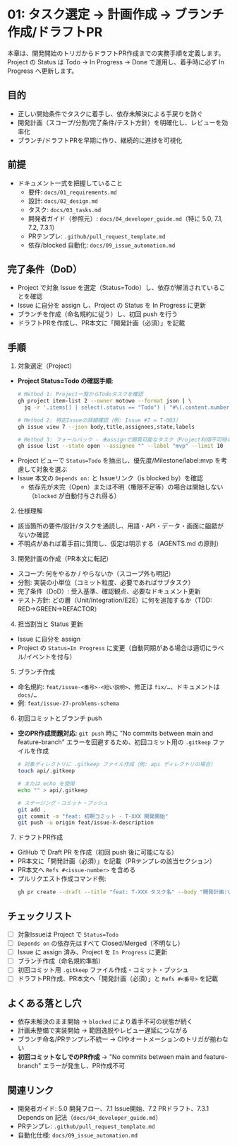 # 01: タスク選定 → 計画作成 → ブランチ作成/ドラフトPR

本章は、開発開始のトリガからドラフトPR作成までの実務手順を定義します。Project の Status は Todo → In Progress → Done で運用し、着手時に必ず In Progress へ更新します。

## 目的
- 正しい開始条件でタスクに着手し、依存未解決による手戻りを防ぐ
- 開発計画（スコープ/分割/完了条件/テスト方針）を明確化し、レビューを効率化
- ブランチ/ドラフトPRを早期に作り、継続的に進捗を可視化

## 前提
- ドキュメント一式を把握していること
  - 要件: `docs/01_requirements.md`
  - 設計: `docs/02_design.md`
  - タスク: `docs/03_tasks.md`
  - 開発者ガイド（参照元）: `docs/04_developer_guide.md`（特に 5.0, 7.1, 7.2, 7.3.1）
  - PRテンプレ: `.github/pull_request_template.md`
  - 依存/blocked 自動化: `docs/09_issue_automation.md`

## 完了条件（DoD）
- Project で対象 Issue を選定（Status=Todo）し、依存が解消されていることを確認
- Issue に自分を assign し、Project の Status を In Progress に更新
- ブランチを作成（命名規約に従う）し、初回 push を行う
- ドラフトPRを作成し、PR本文に「開発計画（必須）」を記載

## 手順
1) 対象選定（Project）
- **Project Status=Todo の確認手順**:
  ```bash
  # Method 1: Project一覧からTodoタスクを確認
  gh project item-list 2 --owner motowo --format json | \
    jq -r '.items[] | select(.status == "Todo") | "#\(.content.number)\t\(.content.title)"'
  
  # Method 2: 特定Issueの詳細確認（例: Issue #7 = T-003）
  gh issue view 7 --json body,title,assignees,state,labels
  
  # Method 3: フォールバック - 未assignで開発可能なタスク（Project利用不可時のみ）
  gh issue list --state open --assignee "" --label "mvp" --limit 10
  ```
- Project ビューで `Status=Todo` を抽出し、優先度/Milestone/label:mvp を考慮して対象を選ぶ
- Issue 本文の `Depends on:` と Issueリンク（is blocked by）を確認
  - 依存先が未完（Open）または不明（権限不足等）の場合は開始しない（`blocked` が自動付与され得る）

2) 仕様理解
- 該当箇所の要件/設計/タスクを通読し、用語・API・データ・画面に齟齬がないか確認
- 不明点があれば着手前に質問し、仮定は明示する（AGENTS.md の原則）

3) 開発計画の作成（PR本文に転記）
- スコープ: 何をやるか / やらないか（スコープ外も明記）
- 分割: 実装の小単位（コミット粒度、必要であればサブタスク）
- 完了条件（DoD）: 受入基準、確認観点、必要なドキュメント更新
- テスト方針: どの層（Unit/Integration/E2E）に何を追加するか（TDD: RED→GREEN→REFACTOR）

4) 担当割当と Status 更新
- Issue に自分を assign
- Project の `Status=In Progress` に変更（自動同期がある場合は適切にラベル/イベントを付与）

5) ブランチ作成
- 命名規約: `feat/issue-<番号>-<短い説明>`、修正は `fix/…`、ドキュメントは `docs/…`
- 例: `feat/issue-27-problems-schema`

6) 初回コミットとブランチ push
- **空のPR作成問題対応**: `git push` 時に "No commits between main and feature-branch" エラーを回避するため、初回コミット用の `.gitkeep` ファイルを作成
  ```bash
  # 対象ディレクトリに .gitkeep ファイル作成（例: api ディレクトリの場合）
  touch api/.gitkeep
  
  # または echo を使用
  echo "" > api/.gitkeep
  
  # ステージング・コミット・プッシュ
  git add .
  git commit -m "feat: 初期コミット - T-XXX 開発開始"
  git push -u origin feat/issue-X-description
  ```

7) ドラフトPR作成
- GitHub で Draft PR を作成（初回 push 後に可能になる）
- PR本文に「開発計画（必須）」を記載（PRテンプレの該当セクション）
- PR本文へ `Refs #<issue-number>` を含める
- プルリクエスト作成コマンド例:
  ```bash
  gh pr create --draft --title "feat: T-XXX タスク名" --body "開発計画:\n- 実装内容\n\nRefs #XXX"
  ```

## チェックリスト
- [ ] 対象Issueは Project で `Status=Todo`
- [ ] `Depends on` の依存先はすべて Closed/Merged（不明なし）
- [ ] Issue に assign 済み、Project を `In Progress` に更新
- [ ] ブランチ作成（命名規約準拠）
- [ ] 初回コミット用 `.gitkeep` ファイル作成・コミット・プッシュ
- [ ] ドラフトPR作成、PR本文へ「開発計画（必須）」と `Refs #<番号>` を記載

## よくある落とし穴
- 依存未解決のまま開始 → `blocked` により着手不可の状態が続く
- 計画未整備で実装開始 → 範囲逸脱やレビュー遅延につながる
- ブランチ命名/PRテンプレ不統一 → CIやオートメーションのトリガが揃わない
- **初回コミットなしでのPR作成** → "No commits between main and feature-branch" エラーが発生し、PR作成不可

## 関連リンク
- 開発者ガイド: 5.0 開発フロー、7.1 Issue開始、7.2 PRドラフト、7.3.1 Depends on 記法（`docs/04_developer_guide.md`）
- PRテンプレ: `.github/pull_request_template.md`
- 自動化仕様: `docs/09_issue_automation.md`
